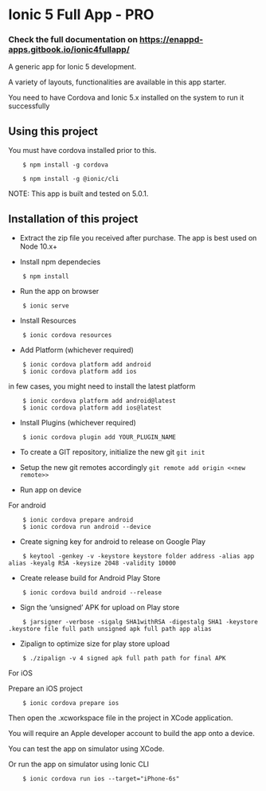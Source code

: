 #  Ionic 5 Full App - PRO

### Check the full documentation on https://enappd-apps.gitbook.io/ionic4fullapp/

A generic app for Ionic 5 development.

A variety of layouts, functionalities are available in this app starter.

You need to have Cordova and Ionic 5.x installed on the 
system to run it successfully

## Using this project

You must have cordova installed prior to this.

```
    $ npm install -g cordova
```


```
    $ npm install -g @ionic/cli
```

NOTE: This app is built and tested on 5.0.1.


## Installation of this project

* Extract the zip file you received after purchase. The app is best used on Node 10.x+

* Install npm dependecies

```
    $ npm install
```
* Run the app on browser

```
    $ ionic serve
```

* Install Resources

```
    $ ionic cordova resources
```

* Add Platform (whichever required)

```
    $ ionic cordova platform add android
    $ ionic cordova platform add ios
```
in few cases, you might need to install the latest platform
```
    $ ionic cordova platform add android@latest
    $ ionic cordova platform add ios@latest
```

* Install Plugins (whichever required)

```
    $ ionic cordova plugin add YOUR_PLUGIN_NAME
```

* To create a GIT repository, initialize the new git
    ```git init```

* Setup the new git remotes accordingly
    ```git remote add origin <<new remote>>```



* Run app on device

For android

```
    $ ionic cordova prepare android
    $ ionic cordova run android --device
```

* Create signing key for android to release on Google Play

```
    $ keytool -genkey -v -keystore keystore folder address -alias app alias -keyalg RSA -keysize 2048 -validity 10000
```

* Create release build for Android Play Store

```
    $ ionic cordova build android --release
```

* Sign the ‘unsigned’ APK for upload on Play store

```
    $ jarsigner -verbose -sigalg SHA1withRSA -digestalg SHA1 -keystore .keystore file full path unsigned apk full path app alias
```


* Zipalign to optimize size for play store upload

```
    $ ./zipalign -v 4 signed apk full path path for final APK
``` 


For iOS

Prepare an iOS project
```
    $ ionic cordova prepare ios
```

Then open the .xcworkspace file in the project in XCode application. 

You will require an Apple developer account to build the app onto a device. 

You can test the app on simulator using XCode. 

Or run the app on simulator using Ionic CLI

```
    $ ionic cordova run ios --target="iPhone-6s"
```
